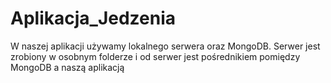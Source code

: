 # Aplikacja_Jedzenia
W naszej aplikacji używamy lokalnego serwera oraz MongoDB. Serwer jest zrobiony w osobnym folderze i od serwer jest pośrednikiem pomiędzy MongoDB a naszą aplikacją
